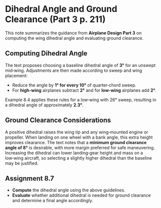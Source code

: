 # Dihedral Angle and Ground Clearance (Part 3 p. 211)

This note summarizes the guidance from **Airplane Design Part 3** on
computing the wing dihedral angle and evaluating ground clearance.

## Computing Dihedral Angle

The text proposes choosing a baseline dihedral angle of **3°** for an
unswept mid‑wing. Adjustments are then made according to sweep and wing
placement:

- Reduce the angle by **1° for every 10°** of quarter‑chord sweep.
- For **high‑wing** airplanes subtract **2°** and for **low‑wing**
  airplanes add **2°**.

Example 8.4 applies these rules for a low‑wing with 26° sweep, resulting
in a dihedral angle of approximately **2.3°**.

## Ground Clearance Considerations

A positive dihedral raises the wing tip and any wing‑mounted engine or
propeller. When landing on one wheel with a bank angle, this extra height
improves clearance. The text notes that a **minimum ground clearance
angle of 8°** is desirable, with more margin preferred for safe
maneuvering. Increasing the dihedral can lower landing‑gear height and
mass on a low‑wing aircraft, so selecting a slightly higher dihedral than
the baseline may be justified.

## Assignment 8.7

- **Compute** the dihedral angle using the above guidelines.
- **Evaluate** whether additional dihedral is needed for ground
  clearance and determine a final angle accordingly.
